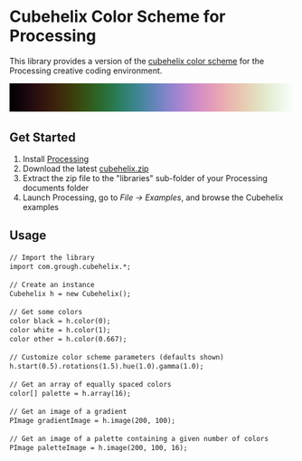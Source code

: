 # Cubehelix Color Scheme for Processing

This library provides a version of the [cubehelix color scheme](https://www.mrao.cam.ac.uk/~dag/CUBEHELIX/) for the Processing creative coding environment.

![Cubehelix gradient with default settings](gradient-example.png)

## Get Started

1. Install [Processing](https://processing.org)
2. Download the latest [cubehelix.zip](https://github.com/grough/processing-cubehelix/releases/latest/download/cubehelix.zip)
3. Extract the zip file to the "libraries" sub-folder of your Processing documents folder
4. Launch Processing, go to _File → Examples_, and browse the Cubehelix examples

## Usage

```processing
// Import the library
import com.grough.cubehelix.*;

// Create an instance
Cubehelix h = new Cubehelix();

// Get some colors
color black = h.color(0);
color white = h.color(1);
color other = h.color(0.667);

// Customize color scheme parameters (defaults shown)
h.start(0.5).rotations(1.5).hue(1.0).gamma(1.0);

// Get an array of equally spaced colors
color[] palette = h.array(16);

// Get an image of a gradient
PImage gradientImage = h.image(200, 100);

// Get an image of a palette containing a given number of colors
PImage paletteImage = h.image(200, 100, 16);
```
